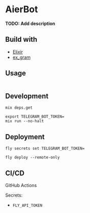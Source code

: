 # AierBot

**TODO: Add description**

## Build with

- [Elixir](https://elixir-lang.org/)
- [ex_gram](https://github.com/rockneurotiko/ex_gram)

## Usage

```

```

## Development

```
mix deps.get

export TELEGRAM_BOT_TOKEN=
mix run --no-halt
```

## Deployment

```
fly secrets set TELEGRAM_BOT_TOKEN=

fly deploy --remote-only
```

## CI/CD

GitHub Actions

Secrets:

- `FLY_API_TOKEN`
